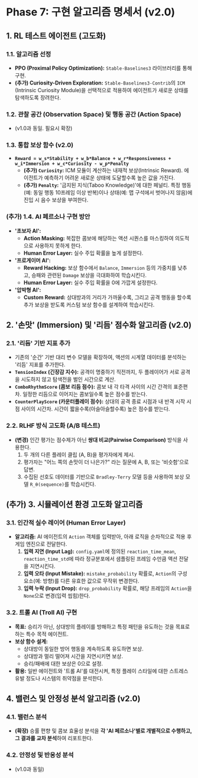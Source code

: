 # Phase 7: 구현 알고리즘 명세서 (v2.0)

## 1. RL 테스트 에이전트 (고도화)

### 1.1. 알고리즘 선정
- **PPO (Proximal Policy Optimization):** `Stable-Baselines3` 라이브러리를 통해 구현.
- **(추가) Curiosity-Driven Exploration:** `Stable-Baselines3-Contrib`의 `ICM` (Intrinsic Curiosity Module)을 선택적으로 적용하여 에이전트가 새로운 상태를 탐색하도록 장려한다.

### 1.2. 관찰 공간 (Observation Space) 및 행동 공간 (Action Space)
- (v1.0과 동일. 필요시 확장)

### 1.3. 통합 보상 함수 (v2.0)
- **`Reward = w_s*Stability + w_b*Balance + w_r*Responsiveness + w_i*Immersion + w_c*Curiosity - w_p*Penalty`**
  - **(추가) `Curiosity`:** ICM 모듈이 계산하는 내재적 보상(Intrinsic Reward). 에이전트가 예측하기 어려운 새로운 상태에 도달할수록 높은 값을 가진다.
  - **(추가) `Penalty`:** '금지된 지식(Taboo Knowledge)'에 대한 페널티. 특정 행동(예: 동일 행동 10프레임 이상 반복)이나 상태(예: 맵 구석에서 벗어나지 않음)에 진입 시 음수 보상을 부여한다.

### (추가) 1.4. AI 페르소나 구현 방안
- **'초보자 AI':**
  - **Action Masking:** 복잡한 콤보에 해당하는 액션 시퀀스를 마스킹하여 의도적으로 사용하지 못하게 한다.
  - **Human Error Layer:** 실수 주입 확률을 높게 설정한다.
- **'프로게이머 AI':**
  - **Reward Hacking:** 보상 함수에서 `Balance`, `Immersion` 등의 가중치를 낮추고, 승패와 관련된 `Damage` 보상을 극대화하여 학습시킨다.
  - **Human Error Layer:** 실수 주입 확률을 0에 가깝게 설정한다.
- **'압박형 AI':**
  - **Custom Reward:** 상대방과의 거리가 가까울수록, 그리고 공격 행동을 할수록 추가 보상을 받도록 커스텀 보상 함수를 설계하여 학습시킨다.

## 2. '손맛' (Immersion) 및 '리듬' 점수화 알고리즘 (v2.0)

### 2.1. '리듬' 기반 지표 추가
- 기존의 '순간' 기반 대리 변수 모델을 확장하여, 액션의 시계열 데이터를 분석하는 '리듬' 지표를 추가한다.
- **`TensionIndex` (긴장감 지수):** 공격이 명중하기 직전까지, 두 플레이어가 서로 공격을 시도하지 않고 탐색전을 벌인 시간으로 계산.
- **`ComboRhythmScore` (콤보 리듬 점수):** 콤보 내 각 타격 사이의 시간 간격의 표준편차. 일정한 리듬으로 이어지는 콤보일수록 높은 점수를 받는다.
- **`CounterPlayScore` (카운터플레이 점수):** 상대의 공격 종료 시점과 내 반격 시작 시점 사이의 시간차. 시간이 짧을수록(아슬아슬할수록) 높은 점수를 받는다.

### 2.2. RLHF 방식 고도화 (A/B 테스트)
- **(변경)** 인간 평가는 점수제가 아닌 **쌍대 비교(Pairwise Comparison)** 방식을 사용한다.
  1.  두 개의 다른 플레이 클립 (A, B)을 평가자에게 제시.
  2.  평가자는 "어느 쪽의 손맛이 더 나은가?" 라는 질문에 A, B, 또는 '비슷함'으로 답변.
  3.  수집된 선호도 데이터를 기반으로 `Bradley-Terry` 모델 등을 사용하여 보상 모델 `R_θ(sequence)`를 학습시킨다.

## (추가) 3. 시뮬레이션 환경 고도화 알고리즘

### 3.1. 인간적 실수 레이어 (Human Error Layer)
- **알고리즘:** AI 에이전트의 `Action` 객체를 입력받아, 아래 로직을 순차적으로 적용 후 게임 엔진으로 전달한다.
  1.  **입력 지연 (Input Lag):** `config.yaml`에 정의된 `reaction_time_mean`, `reaction_time_std`에 따라 정규분포에서 샘플링된 프레임 수만큼 액션 전달을 지연시킨다.
  2.  **입력 오타 (Input Mistake):** `mistake_probability` 확률로, `Action`의 구성 요소(예: 방향)를 다른 유효한 값으로 무작위 변경한다.
  3.  **입력 누락 (Input Drop):** `drop_probability` 확률로, 해당 프레임의 `Action`을 `None`으로 변경(입력 씹힘)한다.

### 3.2. 트롤 AI (Troll AI) 구현
- **목표:** 승리가 아닌, 상대방의 플레이를 방해하고 특정 패턴을 유도하는 것을 목표로 하는 특수 목적 에이전트.
- **보상 함수 설계:**
  - 상대방이 동일한 방어 행동을 계속하도록 유도하면 보상.
  - 상대방과 멀리 떨어져 시간을 지연시키면 보상.
  - 승리/패배에 대한 보상은 0으로 설정.
- **활용:** 일반 에이전트와 '트롤 AI'를 대전시켜, 특정 플레이 스타일에 대한 스트레스 유발 정도나 시스템의 취약점을 분석한다.

## 4. 밸런스 및 안정성 분석 알고리즘 (v2.0)

### 4.1. 밸런스 분석
- **(확장)** 승률 편향 및 콤보 효율성 분석을 **각 'AI 페르소나'별로 개별적으로 수행하고, 그 결과를 교차 분석**하여 리포트한다.

### 4.2. 안정성 및 반응성 분석
- (v1.0과 동일)
